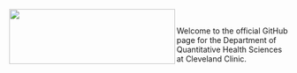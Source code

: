 <img src="https://github.com/ClevelandClinicQHS/.github/assets/46714834/a9fb5437-2cb4-4574-a18b-95135b715419" align="left" width = "300" height="100"/>

<br>

Welcome to the official GitHub page for the Department of Quantitative Health Sciences at Cleveland Clinic.
